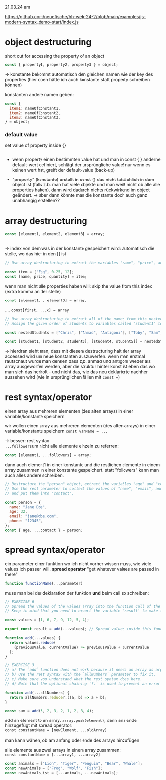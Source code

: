 21.03.24 am

https://github.com/neuefische/hh-web-24-2/blob/main/examples/js-modern-syntax_demo-start/index.js

# object destructuring

short cut for accessing the property of an object<br>

```js
const { property1, property2, property3 } = object;
```

-> konstante bekommt automatisch den gleichen namen wie der key des properties (hier oben hätte ich auch konstante statt property schreiben können)<br>

konstanten andere namen geben:<br>

```js
const {
  item1: nameOfConstant1,
  item2: nameOfConstant2,
  item3: nameOfConstant3,
} = object;
```

### default value

set value of property inside {}

```js

```

- wenn property einen bestimmten value hat und man in const { } anderne default-wert definiert, schlägt der ursprüngliche value! nur wenn es keinen wert hat, greift der default-value (back-up)

- "property" (konstante) erstellt in const {} das nicht tatsächlich in dem object ist (falls z.b. man hat viele objekte und man weiß nicht ob alle alle properties haben). dann wird dadurch nichts rückwirkend im object geändert. -> aber dann könnte man die konstante doch auch ganz unabhängig erstellen??

# array destructuring

```js
const [element1, element2, element3] = array;
```

<br>
-> index von dem was in der konstante gespeichert wird: automatisch die stelle, wo das hier in den [] ist<br>

```js
// Use array destructuring to extract the variables "name", "price", and "quantity".

const item = ["Egg", 0.25, 12];
const [name, price, quantity] = item;
```

wenn man nicht alle properties haben will: skip the value from this index (extra komma an der stelle)

```js
const [element1, , element3] = array;
```

....
`const[first, ...x] = array`

```js
// Use array destructuring to extract all of the names from this nested array.
// Assign the given order of students to variables called "student1" to "student5".

const nestedStudents = ["Chris", ["Ahmad", "Antigoni"], ["Toby", "Sam"]];

const [student1, [student2, student3], [student4, student5]] = nestedStudents;
```

-> hierdran sieht man, dass mit diesem destructuring halt der array accessed wird um neue konstanten auszuwerfen. wenn man erstmal raufschaut würde man denken dass z,b. ahmad und antigoni wieder als array ausgeworfen werden, aber die struktur hinter konst ist eben das wo man sich das herholt - und nicht das, wie das neu deklarierte nachher aussehen wird (wie in ursprünglichen fällen mit `const =`)

# rest syntax/operator

einen array aus mehreren elementen (des alten arrays) in einer variable/konstante speichern

wir wollen einen array aus mehreren elementen (des alten arrays) in einer variable/konstante speichern
`const varName = ... `<br>

-> besser: rest syntax<br>
`...followers`um nicht alle elemente einzeln zu referren:

```js
const [element1, ...followers] = array;
```

dann auch element1 in einer konstante und die restlichen elemente in einem array zusammen in einer konstante gespeichert. statt "followers" kann man auch alles andere schreiben.

```js
// Destructure the "person" object, extract the variables "age" and "contact".
// Use the rest parameter to collect the values of "name", "email", and "phone"
// and put them into "contact".

const person = {
  name: "Jane Doe",
  age: 32,
  email: "jane@doe.com",
  phone: "12345",
};
const { age, ...contact } = person;
```

# spread syntax/operator

ein parameter einer funktion wo ich nicht vorher wissen muss, wie viele values ich passen will. **spread operator** "get whatever values are passed in there"

```js
function functionName(...parameter)
```

muss man bei der deklaration der funktion **und** beim call so schreiben:

```js
// EXERCISE 6
// Spread the values of the values array into the function call of the add function.
// Keep in mind that you need to export the variable 'result' to make the test work.

const values = [1, 6, 7, 9, 12, 5, 4];

export const result = add(...values); // Spread values inside this function call

function add(...values) {
  return values.reduce(
    (previousValue, currentValue) => previousValue + currentValue
  );
}

// EXERCISE 3
// a) The `add` function does not work because it needs an array as argument.
// b) Use the rest syntax with the `allNumbers` parameter to fix it.
// c) Make sure you understand what the rest syntax does here.
// d) Note that the optional chaining `?.` is used to prevent an error to happen.

function add(...allNumbers) {
  return allNumbers.reduce?.((a, b) => a + b);
}

const sum = add(3, 2, 3, 2, 1, 2, 3, 4);
```

add an element to an array: `array.push(element)`, dann ans ende hinzugefügt
mit spread operator:<br>
`const constantName = [newElement, ...oldArray]` <br>
<br>man kann wähen, ob am anfang oder ende des arrays hinzufügen<br>

alle elemente aus zwei arrays in einem array zusammen:<br>
`const constantName = [...array1, ...array2]` <br>

```js
const animals = ["Lion", "Tiger", "Penguin", "Bear", "Whale"];
const newAnimals = ["Frog", "Wolf", "Fish"];
const newAnimalsList = [...animals, ...newAnimals];
```
